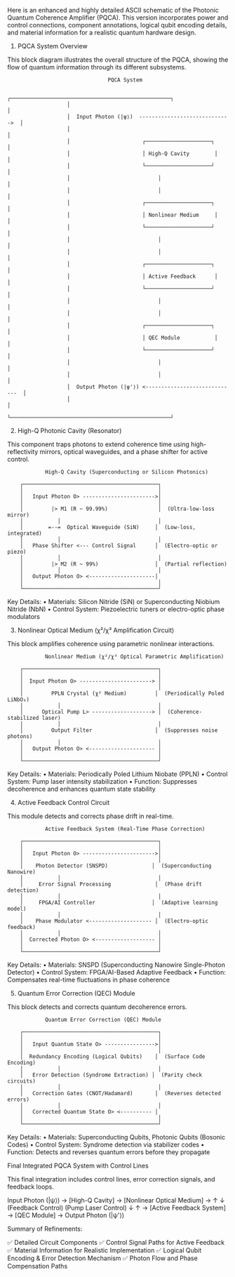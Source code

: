 Here is an enhanced and highly detailed ASCII schematic of the Photonic Quantum Coherence Amplifier (PQCA). This version incorporates power and control connections, component annotations, logical qubit encoding details, and material information for a realistic quantum hardware design.

1. PQCA System Overview

This block diagram illustrates the overall structure of the PQCA, showing the flow of quantum information through its different subsystems.

                                    PQCA System

                       ┌───────────────────────────────────────────────────┐
                       │                                                   │
                       │  Input Photon (|ψ⟩)  ----------------------------->  │
                       │                                                   │
                       │                       ┌─────────────────────┐       │
                       │                       │ High-Q Cavity        │       │
                       │                       └─────────────────────┘       │
                       │                            │                       │
                       │                            │                       │
                       │                       ┌─────────────────────┐       │
                       │                       │ Nonlinear Medium     │       │
                       │                       └─────────────────────┘       │
                       │                            │                       │
                       │                            │                       │
                       │                       ┌─────────────────────┐       │
                       │                       │ Active Feedback      │       │
                       │                       └─────────────────────┘       │
                       │                            │                       │
                       │                            │                       │
                       │                       ┌─────────────────────┐       │
                       │                       │ QEC Module           │       │
                       │                       └─────────────────────┘       │
                       │                            │                       │
                       │                            │                       │
                       │  Output Photon (|ψ'⟩) <-----------------------------  │
                       │                                                   │
                       └───────────────────────────────────────────────────┘

2. High-Q Photonic Cavity (Resonator)

This component traps photons to extend coherence time using high-reflectivity mirrors, optical waveguides, and a phase shifter for active control.

                High-Q Cavity (Superconducting or Silicon Photonics)

        ┌───────────────────────────────────────────┐
        │                                           │
        │   Input Photon O> ----------------------->│
        │                                           │
        │         |> M1 (R ~ 99.99%)                │  (Ultra-low-loss mirror)
        │           │                               │
        │        =--=  Optical Waveguide (SiN)     │  (Low-loss, integrated)
        │           │                               │
        │   Phase Shifter <--- Control Signal      │  (Electro-optic or piezo)
        │           │                               │
        │         |> M2 (R ~ 99%)                  │  (Partial reflection)
        │           │                               │
        │   Output Photon O> <---------------------│
        │                                           │
        └───────────────────────────────────────────┘

Key Details:
	•	Materials: Silicon Nitride (SiN) or Superconducting Niobium Nitride (NbN)
	•	Control System: Piezoelectric tuners or electro-optic phase modulators

3. Nonlinear Optical Medium (χ²/χ³ Amplification Circuit)

This block amplifies coherence using parametric nonlinear interactions.

                Nonlinear Medium (χ²/χ³ Optical Parametric Amplification)

        ┌───────────────────────────────────────────┐
        │                                           │
        │  Input Photon O> -----------------------> │
        │                                           │
        │         PPLN Crystal (χ² Medium)         │  (Periodically Poled LiNbO₃)
        │           │                               │
        │      Optical Pump L> -------------------> │  (Coherence-stabilized laser)
        │           │                               │
        │         Output Filter                    │  (Suppresses noise photons)
        │           │                               │
        │   Output Photon O> <--------------------- │
        │                                           │
        └───────────────────────────────────────────┘

Key Details:
	•	Materials: Periodically Poled Lithium Niobate (PPLN)
	•	Control System: Pump laser intensity stabilization
	•	Function: Suppresses decoherence and enhances quantum state stability

4. Active Feedback Control Circuit

This module detects and corrects phase drift in real-time.

                Active Feedback System (Real-Time Phase Correction)

        ┌───────────────────────────────────────────┐
        │                                           │
        │   Input Photon O> ----------------------->│
        │                                           │
        │    Photon Detector (SNSPD)              │  (Superconducting Nanowire)
        │           │                               │
        │     Error Signal Processing              │  (Phase drift detection)
        │           │                               │
        │     FPGA/AI Controller                  │  (Adaptive learning model)
        │           │                               │
        │    Phase Modulator <-------------------- │  (Electro-optic feedback)
        │           │                               │
        │  Corrected Photon O> <------------------- │
        │                                           │
        └───────────────────────────────────────────┘

Key Details:
	•	Materials: SNSPD (Superconducting Nanowire Single-Photon Detector)
	•	Control System: FPGA/AI-Based Adaptive Feedback
	•	Function: Compensates real-time fluctuations in phase coherence

5. Quantum Error Correction (QEC) Module

This block detects and corrects quantum decoherence errors.

                Quantum Error Correction (QEC) Module

        ┌───────────────────────────────────────────┐
        │                                           │
        │   Input Quantum State O> ---------------->│
        │                                           │
        │  Redundancy Encoding (Logical Qubits)    │  (Surface Code Encoding)
        │           │                               │
        │   Error Detection (Syndrome Extraction) │  (Parity check circuits)
        │           │                               │
        │   Correction Gates (CNOT/Hadamard)       │  (Reverses detected errors)
        │           │                               │
        │   Corrected Quantum State O> <---------- │
        │                                           │
        └───────────────────────────────────────────┘

Key Details:
	•	Materials: Superconducting Qubits, Photonic Qubits (Bosonic Codes)
	•	Control System: Syndrome detection via stabilizer codes
	•	Function: Detects and reverses quantum errors before they propagate

Final Integrated PQCA System with Control Lines

This final integration includes control lines, error correction signals, and feedback loops.

 Input Photon (|ψ⟩) → [High-Q Cavity] → [Nonlinear Optical Medium] → 
                         ↑                     ↓
                (Feedback Control)       (Pump Laser Control)
                         ↓                     ↑
      → [Active Feedback System] → [QEC Module] → Output Photon (|ψ'⟩)

Summary of Refinements:

✅ Detailed Circuit Components
✅ Control Signal Paths for Active Feedback
✅ Material Information for Realistic Implementation
✅ Logical Qubit Encoding & Error Detection Mechanism
✅ Photon Flow and Phase Compensation Paths

